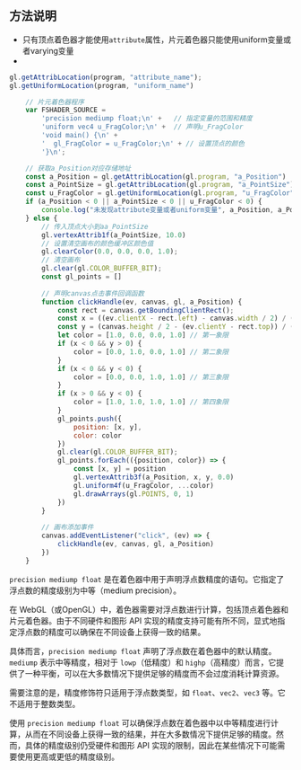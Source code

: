 ## 方法说明

* 只有顶点着色器才能使用`attribute`属性，片元着色器只能使用uniform变量或者varying变量
* 

```javascript
gl.getAttribLocation(program, "attribute_name");
gl.getUniformLocation(program, "uniform_name")
``` 

```javascript
    // 片元着色器程序
    var FSHADER_SOURCE =
        'precision mediump float;\n' +   // 指定变量的范围和精度
        'uniform vec4 u_FragColor;\n' +  // 声明u_FragColor
        'void main() {\n' +
        '  gl_FragColor = u_FragColor;\n' + // 设置顶点的颜色
        '}\n';
```

```javascript
    // 获取a_Position对应存储地址
    const a_Position = gl.getAttribLocation(gl.program, "a_Position")
    const a_PointSize = gl.getAttribLocation(gl.program, "a_PointSize")
    const u_FragColor = gl.getUniformLocation(gl.program, "u_FragColor")
    if (a_Position < 0 || a_PointSize < 0 || u_FragColor < 0) {
        console.log("未发现attribute变量或者uniform变量", a_Position, a_PointSize, u_FragColor)
    } else {
        // 传入顶点大小到aa_PointSize
        gl.vertexAttrib1f(a_PointSize, 10.0)
        // 设置清空画布的颜色缓冲区颜色值
        gl.clearColor(0.0, 0.0, 0.0, 1.0);
        // 清空画布
        gl.clear(gl.COLOR_BUFFER_BIT);
        const gl_points = []
    
        // 声明canvas点击事件回调函数
        function clickHandle(ev, canvas, gl, a_Position) {
            const rect = canvas.getBoundingClientRect();
            const x = ((ev.clientX - rect.left) - canvas.width / 2) / (canvas.width / 2);
            const y = (canvas.height / 2 - (ev.clientY - rect.top)) / (canvas.height / 2);
            let color = [1.0, 0.0, 0.0, 1.0] // 第一象限
            if (x < 0 && y > 0) {
                color = [0.0, 1.0, 0.0, 1.0] // 第二象限
            }
            if (x < 0 && y < 0) {
                color = [0.0, 0.0, 1.0, 1.0] // 第三象限
            }
            if (x > 0 && y < 0) {
                color = [1.0, 1.0, 1.0, 1.0] // 第四象限
            }
            gl_points.push({
                position: [x, y],
                color: color
            })
            gl.clear(gl.COLOR_BUFFER_BIT);
            gl_points.forEach(({position, color}) => {
                const [x, y] = position
                gl.vertexAttrib3f(a_Position, x, y, 0.0)
                gl.uniform4f(u_FragColor, ...color)
                gl.drawArrays(gl.POINTS, 0, 1)
            })
        }
    
        // 画布添加事件
        canvas.addEventListener("click", (ev) => {
            clickHandle(ev, canvas, gl, a_Position)
        })
    }
```

`precision mediump float` 是在着色器中用于声明浮点数精度的语句。它指定了浮点数的精度级别为中等（medium precision）。

在 WebGL（或OpenGL）中，着色器需要对浮点数进行计算，包括顶点着色器和片元着色器。由于不同硬件和图形 API 实现的精度支持可能有所不同，显式地指定浮点数的精度可以确保在不同设备上获得一致的结果。

具体而言，`precision mediump float` 声明了浮点数在着色器中的默认精度。`mediump` 表示中等精度，相对于 `lowp`（低精度）和 `highp`（高精度）而言，它提供了一种平衡，可以在大多数情况下提供足够的精度而不会过度消耗计算资源。

需要注意的是，精度修饰符只适用于浮点数类型，如 `float`、`vec2`、`vec3` 等。它不适用于整数类型。

使用 `precision mediump float` 可以确保浮点数在着色器中以中等精度进行计算，从而在不同设备上获得一致的结果，并在大多数情况下提供足够的精度。然而，具体的精度级别仍受硬件和图形 API 实现的限制，因此在某些情况下可能需要使用更高或更低的精度级别。